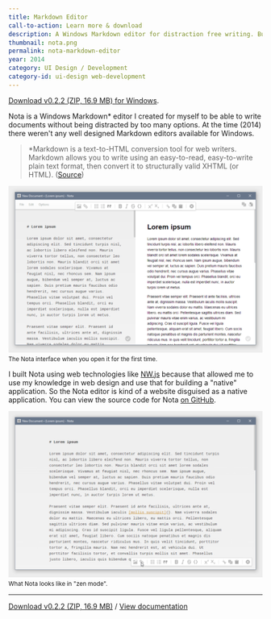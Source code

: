 ```yaml
---
title: Markdown Editor
call-to-action: Learn more & download
description: A Windows Markdown editor for distraction free writing. Built on web technologies.
thumbnail: nota.png
permalink: nota-markdown-editor
year: 2014
category: UI Design / Development
category-id: ui-design web-development
---
```


[Download v0.2.2 (ZIP, 16.9 MB) for Windows](/download/nota_0.2.2_setup_and_guide.zip).

Nota is a Windows Markdown* editor I created for myself to be able to write documents without being distracted by too many options. At the time (2014) there weren't any well designed Markdown editors available for Windows.

> \*Markdown is a text-to-HTML conversion tool for web writers. Markdown allows you to write using an easy-to-read, easy-to-write plain text format, then convert it to structurally valid XHTML (or HTML). ([Source](https://daringfireball.net/projects/markdown/))

![screenshot 1](/img/portfolio/nota-1.png) <small>The Nota interface when you open it for the first time.</small>

I built Nota using web technologies like [NW.js](https://nwjs.io/) because that allowed me to use my knowledge in web design and use that for building a "native" application. So the Nota editor is kind of a website disguised as a native application. You can view the source code for Nota [on GitHub](https://github.com/steinvc/Nota).

![screenshot 2](/img/portfolio/nota-2.png) <small>What Nota looks like in "zen mode".</small>

---

[Download v0.2.2 (ZIP, 16.9 MB)](/download/nota_0.2.2_setup_and_guide.zip) / [View documentation](/nota-and-gfm-guide.html)

